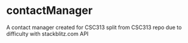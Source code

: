 # contactManager
A contact manager created for CSC313 split from CSC313 repo due to difficulty with stackblitz.com API
